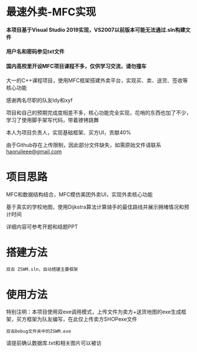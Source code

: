 # 最速外卖-MFC实现

#### 本项目基于Visual Studio 2019实现，VS2007以前版本可能无法通过.sln构建文件

#### 用户名和密码参见txt文件

#### 国内高校里开设MFC项目课程不多，仅供学习交流，请勿撞车

大一的C++课程项目，使用MFC框架搭建外卖平台，实现买、卖、送货、签收等核心功能

感谢两名尽职的队友ldy和xyf

项目和自己的预期完成度相差不多，核心功能完全实现，花哨的东西也加了不少，学习了使用脚手架写代码，带着镣铐跳舞

本人为项目负责人，实现基础框架、买方UI，贡献40%

由于Github存在上传限制，因此部分文件缺失，如需原始文件请联系 [haoruileee@gmail.com](haoruileee@gmail.com)

# 项目思路

MFC和数据结构结合，MFC模仿美团外卖UI，实现外卖核心功能

基于真实的学校地图，使用Dijkstra算法计算骑手的最佳路线并展示拥堵情况和预计时间

详细内容可参考开题和结题PPT

# 搭建方法
```
双击 ZSWM.sln，自动搭建主要框架
```
# 使用方法
特别注明：本项目使用双exe调用模式，上传文件为卖方+送货地图的exe生成框架，买方框架为队友编写，在此仅上传卖方SHOPexe文件
```
双击Debug文件夹中的ZSWM.exe
```
请提前确认数据库.txt和相关图片可以被访
